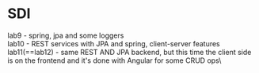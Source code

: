 # SDI
lab9 - spring, jpa and some loggers\
lab10 - REST services with JPA and spring, client-server features\
lab11(==lab12) - same REST AND JPA backend, but this time the client side is on the frontend and it's done with Angular for some CRUD ops\
